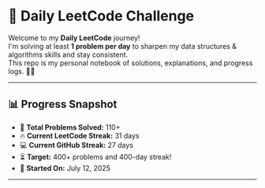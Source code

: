 # 🚀 Daily LeetCode Challenge

Welcome to my **Daily LeetCode** journey!  
I'm solving at least **1 problem per day** to sharpen my data structures & algorithms skills and stay consistent.  
This repo is my personal notebook of solutions, explanations, and progress logs. 📘🔥

---

## 📊 Progress Snapshot

- 🧠 **Total Problems Solved:** 110+
- 🔥 **Current LeetCode Streak:** 31 days
- 💻 **Current GitHub Streak:** 27 days
- ⏳ **Target:** 400+ problems and 400-day streak!
- 🏁 **Started On:** July 12, 2025

---
